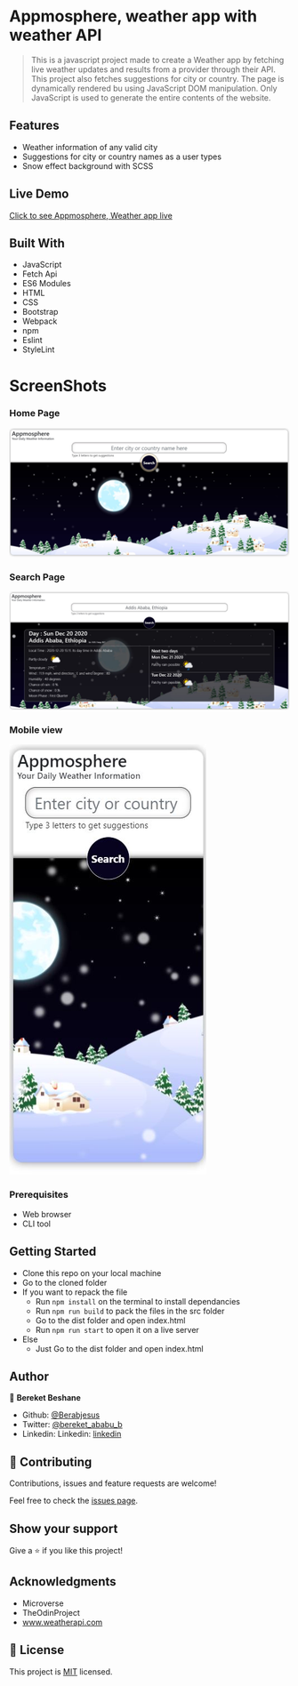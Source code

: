 # Appmosphere, weather app with weather API

> This is a javascript project made to create a Weather app by fetching live weather updates and results from a provider through their API. This project also fetches suggestions for city or country. The page is dynamically rendered bu using JavaScript DOM manipulation. Only JavaScript is used to generate the entire contents of the website. 

## Features

- Weather information of any valid city
- Suggestions for city or country names as a user types
- Snow effect background with SCSS

## Live Demo

[Click to see Appmosphere, Weather app live](https://rawcdn.githack.com/Berabjesus/Weather-App-with-weatherAPI.com/ee05d5d6e22162691e1c216e9fe6afc40174dcdd/dist/index.html)


## Built With

- JavaScript
- Fetch Api
- ES6 Modules
- HTML
- CSS
- Bootstrap
- Webpack
- npm
- Eslint
- StyleLint

# ScreenShots
### Home Page
<img src="./public/s1.JPG" width="auto" height="auto" />

### Search Page
<img src="./public/s2.JPG" width="auto" height="auto" />

### Mobile view
<img src="./public/s3.JPG" width="auto" height="auto" />

### Prerequisites
- Web browser
- CLI tool

## Getting Started
- Clone this repo on your local machine
- Go to the cloned folder
- If you want to repack the file
  - Run `npm install` on the terminal to install dependancies
  - Run `npm run build` to pack the files in the src folder
  - Go to the dist folder and open index.html
  - Run `npm run start` to open it on a live server
- Else
  - Just Go to the dist folder and open index.html

## Author

👤 **Bereket Beshane**

- Github: [@Berabjesus](https://github.com/Berabjesus)
- Twitter: [@bereket_ababu_b](https://twitter.com/bereket_ababu_b)
- Linkedin: Linkedin: [linkedin](https://www.linkedin.com/in/bereket-beshane-a1b75a1a9/) 

## 🤝 Contributing

Contributions, issues and feature requests are welcome!

Feel free to check the [issues page](https://github.com/Berabjesus/Weather-App-with-weatherAPI.com/issues).

## Show your support

Give a ⭐️ if you like this project!

## Acknowledgments
- Microverse
- TheOdinProject
- www.weatherapi.com

## 📝 License

This project is [MIT](lic.url) licensed.
